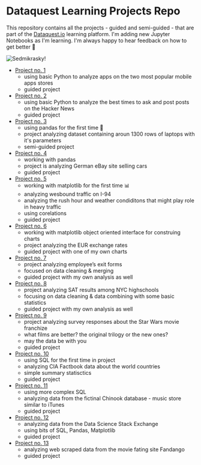 # Dataquest Learning Projects Repo

This repository contains all the projects - guided and semi-guided - that are part of the [Dataquest.io](https://dataquest.io) learning platform. I'm adding new Jupyter Notebooks as I'm learning. I'm always happy to hear feedback on how to get better 🙏


![Sedmikrasky!](https://media0.giphy.com/media/fo27wmNTonbpdmLVcv/giphy.gif)


- [Project no. 1](https://github.com/Pav-Ini/DataQuest/tree/main/01%20Profitable%20Apps) 
  - using basic Python to analyze apps on the two most popular mobile apps stores
  - guided project
- [Project no. 2](https://github.com/Pav-Ini/DataQuest/tree/main/02%20Hacker%20News)
  - using basic Python to analyze the best times to ask and post posts on the Hacker News
  - guided project
- [Project no. 3](https://github.com/Pav-Ini/DataQuest/tree/main/03%20Laptops)
  - using pandas for the first time 🐼
  - project analyzing dataset containing aroun 1300 rows of laptops with it's parameters
  - semi-guided project
- [Project no. 4](https://github.com/Pav-Ini/DataQuest/blob/main/04%20eBay%20Car%20Sales/ebay.ipynb)
  - working with pandas
  - project is analyzing German eBay site selling cars
  - guided project
- [Project no. 5](https://github.com/Pav-Ini/DataQuest/blob/main/05%20Wesbound%20traffic%20I-94/i_94_traffic.ipynb)
  - working with matplotlib for the first time 📊
  - analyzing wesbound traffic on I-94
  - analyzing the rush hour and weather condiditons that might play role in heavy traffic
  - using corelations
  - guided project
- [Project no. 6](https://github.com/Pav-Ini/DataQuest/blob/main/06%20Euro%20Rates/euro_rates.ipynb)
  - working with matplotlib object oriented interface for construing charts
  - project analyzing the EUR exchange rates
  - guided project with one of my own charts
- [Project no. 7](https://github.com/Pav-Ini/DataQuest/blob/main/07%20Employee%20exit%20survey/employee_survey.ipynb)
  - project analyzing employee’s exit forms
  - focused on data cleaning & merging
  - guided project with my own analysis as well
- [Project no. 8](https://github.com/Pav-Ini/DataQuest/blob/main/08%20NYC%20SAT%20Results/nyc_sat.ipynb)
  - project analyzing SAT results among NYC highschools
  - focusing on data cleaning & data combining with some basic statistics
  - guided project with my own analysis as well
- [Project no. 9](https://github.com/Pav-Ini/DataQuest/blob/main/09%20Star%20Wars%20Survey/starwars.ipynb)
  - project analyzing survey responses about the Star Wars movie franchize
  - what films are better? the original trilogy or the new ones?
  - may the data be with you
  - guided project
- [Project no. 10](https://github.com/Pav-Ini/DataQuest/blob/main/10%20CIA%20Factbook/cia_fb.ipynb)
  - using SQL for the first time in project
  - analyzing CIA Factbook data about the world countries
  - simple summary statisctics
  - guided project
- [Project no. 11](https://github.com/Pav-Ini/DataQuest/blob/main/11%20Chinook%20Business%20Questions/chinook.ipynb)
  - using more complex SQL
  - analyzing data from the fictinal Chinook database - music store similar to iTunes
  - guided project
- [Project no. 12](https://github.com/Pav-Ini/DataQuest/blob/main/12%20Popular%20Data%20Science%20Questions/popular_questions.ipynb)
  - analyzing data from the Data Science Stack Exchange
  - using bits of SQL, Pandas, Matplotlib
  - guided project
- [Project no. 13](https://github.com/Pav-Ini/DataQuest/blob/main/13%20Fandago/fandago.ipynb)
  - analyzing web scraped data from the movie fating site Fandango
  - guided project

